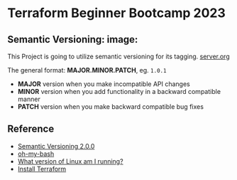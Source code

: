 # Terraform Beginner Bootcamp 2023

## Semantic Versioning: image:

This Project is going to utilize semantic versioning for its tagging.
[server.org](https://semver.org/)

The general format:
**MAJOR.MINOR.PATCH**, eg. `1.0.1`

* **MAJOR** version when you make incompatible API changes
* **MINOR** version when you add functionality in a backward compatible manner
* **PATCH** version when you make backward compatible bug fixes

## Reference

- [Semantic Versioning 2.0.0](https://semver.org/)
- [oh-my-bash](https://github.com/ohmybash/oh-my-bash)
- [What version of Linux am I running?](https://opensource.com/article/18/6/linux-version)
- [Install Terraform](https://developer.hashicorp.com/terraform/tutorials/aws-get-started/install-cli)
